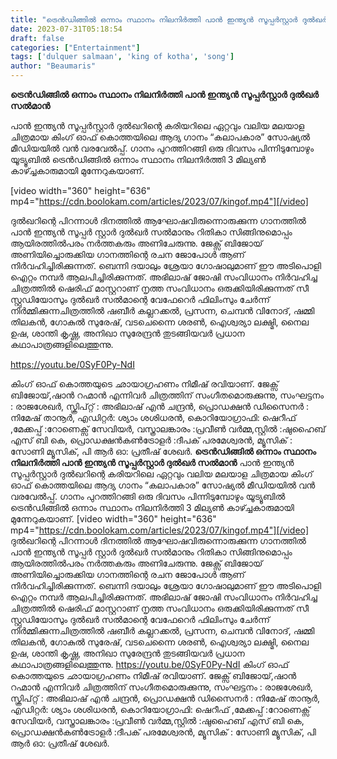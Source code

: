 ```yaml
---
title: "ട്രെൻഡിങ്ങിൽ ഒന്നാം സ്ഥാനം നിലനിർത്തി പാൻ ഇന്ത്യൻ സൂപ്പർസ്റ്റാർ ദുൽഖർ സൽമാൻ"
date: 2023-07-31T05:18:54
draft: false
categories: ["Entertainment"]
tags: ['dulquer salmaan', 'king of kotha', 'song']
author: "Beaumaris"
---
```


<strong>ട്രെൻഡിങ്ങിൽ ഒന്നാം സ്ഥാനം നിലനിർത്തി പാൻ ഇന്ത്യൻ സൂപ്പർസ്റ്റാർ ദുൽഖർ സൽമാൻ</strong>

പാൻ ഇന്ത്യൻ സൂപ്പർസ്റ്റാർ ദുൽഖറിന്റെ കരിയറിലെ ഏറ്റവും വലിയ മലയാള ചിത്രമായ കിംഗ് ഓഫ് കൊത്തയിലെ ആദ്യ ഗാനം “കലാപകാര” സോഷ്യൽ മീഡിയയിൽ വൻ വരവേൽപ്പ്. ഗാനം പുറത്തിറങ്ങി ഒരു ദിവസം പിന്നിടുമ്പോഴും യൂട്യൂബിൽ ട്രെൻഡിങ്ങിൽ ഒന്നാം സ്ഥാനം നിലനിർത്തി 3 മില്യൺ കാഴ്ച്ചകാരുമായി മുന്നേറുകയാണ്.

[video width="360" height="636" mp4="https://cdn.boolokam.com/articles/2023/07/kingof.mp4"][/video]

ദുൽഖറിന്റെ പിറന്നാൾ ദിനത്തിൽ ആഘോഷവിരുന്നൊരുക്കുന്ന ഗാനത്തിൽ പാൻ ഇന്ത്യൻ സൂപ്പർ സ്റ്റാർ
ദുൽഖർ സൽമാനും റിതികാ സിങ്ങിനുമൊപ്പം ആയിരത്തിൽപരം നർത്തകരും അണിചേരുന്നു. ജേക്സ്‌ ബിജോയ് അണിയിച്ചൊരുക്കിയ ഗാനത്തിന്റെ രചന ജോപോൾ ആണ് നിർവഹിച്ചിരിക്കുന്നത്. ബെന്നി ദയാലും ശ്രേയാ ഗോഷാലുമാണ് ഈ അടിപൊളി ഐറ്റം നമ്പർ ആലപിച്ചിരിക്കുന്നത്. അഭിലാഷ് ജോഷി സംവിധാനം നിർവഹിച്ച ചിത്രത്തിൽ ഷെരിഫ് മാസ്റ്ററാണ് നൃത്ത സംവിധാനം ഒരുക്കിയിരിക്കുന്നത് സീ സ്റ്റുഡിയോസും ദുൽഖർ സൽമാന്റെ വേഫേറെർ ഫിലിംസും ചേർന്ന് നിർമ്മിക്കുന്നചിത്രത്തിൽ ഷബീർ കല്ലറക്കൽ, പ്രസന്ന, ചെമ്പൻ വിനോദ്, ഷമ്മി തിലകൻ, ഗോകുൽ സുരേഷ്, വടചെന്നൈ ശരൺ, ഐശ്വര്യാ ലക്ഷ്മി, നൈല ഉഷ, ശാന്തി കൃഷ്ണ, അനിഖാ സുരേന്ദ്രൻ തുടങ്ങിയവർ പ്രധാന കഥാപാത്രങ്ങളിലെത്തുന്നു.

https://youtu.be/0SyF0Py-NdI

കിംഗ് ഓഫ് കൊത്തയുടെ ഛായാഗ്രഹണം നിമീഷ് രവിയാണ്. ജേക്സ്‌ ബിജോയ്,ഷാൻ റഹ്മാൻ എന്നിവർ ചിത്രത്തിന് സംഗീതമൊരുക്കുന്നു, സംഘട്ടനം : രാജശേഖർ, സ്ക്രിപ്റ്റ് : അഭിലാഷ് എൻ ചന്ദ്രൻ, പ്രൊഡക്ഷൻ ഡിസൈനർ : നിമേഷ് താനൂർ, എഡിറ്റർ: ശ്യാം ശശിധരൻ, കൊറിയോഗ്രാഫി: ഷെറീഫ് ,മേക്കപ്പ് :റോണെക്സ് സേവിയർ, വസ്ത്രാലങ്കാരം :പ്രവീൺ വർമ്മ,സ്റ്റിൽ :ഷുഹൈബ് എസ് ബി കെ, പ്രൊഡക്ഷൻകൺട്രോളർ :ദീപക് പരമേശ്വരൻ, മ്യൂസിക് : സോണി മ്യൂസിക്, പി ആർ ഓ: പ്രതീഷ് ശേഖർ.
**ട്രെൻഡിങ്ങിൽ ഒന്നാം സ്ഥാനം നിലനിർത്തി പാൻ ഇന്ത്യൻ സൂപ്പർസ്റ്റാർ ദുൽഖർ സൽമാൻ** പാൻ ഇന്ത്യൻ സൂപ്പർസ്റ്റാർ ദുൽഖറിന്റെ കരിയറിലെ ഏറ്റവും വലിയ മലയാള ചിത്രമായ കിംഗ് ഓഫ് കൊത്തയിലെ ആദ്യ ഗാനം “കലാപകാര” സോഷ്യൽ മീഡിയയിൽ വൻ വരവേൽപ്പ്. ഗാനം പുറത്തിറങ്ങി ഒരു ദിവസം പിന്നിടുമ്പോഴും യൂട്യൂബിൽ ട്രെൻഡിങ്ങിൽ ഒന്നാം സ്ഥാനം നിലനിർത്തി 3 മില്യൺ കാഴ്ച്ചകാരുമായി മുന്നേറുകയാണ്. [video width="360" height="636" mp4="https://cdn.boolokam.com/articles/2023/07/kingof.mp4"][/video] ദുൽഖറിന്റെ പിറന്നാൾ ദിനത്തിൽ ആഘോഷവിരുന്നൊരുക്കുന്ന ഗാനത്തിൽ പാൻ ഇന്ത്യൻ സൂപ്പർ സ്റ്റാർ ദുൽഖർ സൽമാനും റിതികാ സിങ്ങിനുമൊപ്പം ആയിരത്തിൽപരം നർത്തകരും അണിചേരുന്നു. ജേക്സ്‌ ബിജോയ് അണിയിച്ചൊരുക്കിയ ഗാനത്തിന്റെ രചന ജോപോൾ ആണ് നിർവഹിച്ചിരിക്കുന്നത്. ബെന്നി ദയാലും ശ്രേയാ ഗോഷാലുമാണ് ഈ അടിപൊളി ഐറ്റം നമ്പർ ആലപിച്ചിരിക്കുന്നത്. അഭിലാഷ് ജോഷി സംവിധാനം നിർവഹിച്ച ചിത്രത്തിൽ ഷെരിഫ് മാസ്റ്ററാണ് നൃത്ത സംവിധാനം ഒരുക്കിയിരിക്കുന്നത് സീ സ്റ്റുഡിയോസും ദുൽഖർ സൽമാന്റെ വേഫേറെർ ഫിലിംസും ചേർന്ന് നിർമ്മിക്കുന്നചിത്രത്തിൽ ഷബീർ കല്ലറക്കൽ, പ്രസന്ന, ചെമ്പൻ വിനോദ്, ഷമ്മി തിലകൻ, ഗോകുൽ സുരേഷ്, വടചെന്നൈ ശരൺ, ഐശ്വര്യാ ലക്ഷ്മി, നൈല ഉഷ, ശാന്തി കൃഷ്ണ, അനിഖാ സുരേന്ദ്രൻ തുടങ്ങിയവർ പ്രധാന കഥാപാത്രങ്ങളിലെത്തുന്നു. https://youtu.be/0SyF0Py-NdI കിംഗ് ഓഫ് കൊത്തയുടെ ഛായാഗ്രഹണം നിമീഷ് രവിയാണ്. ജേക്സ്‌ ബിജോയ്,ഷാൻ റഹ്മാൻ എന്നിവർ ചിത്രത്തിന് സംഗീതമൊരുക്കുന്നു, സംഘട്ടനം : രാജശേഖർ, സ്ക്രിപ്റ്റ് : അഭിലാഷ് എൻ ചന്ദ്രൻ, പ്രൊഡക്ഷൻ ഡിസൈനർ : നിമേഷ് താനൂർ, എഡിറ്റർ: ശ്യാം ശശിധരൻ, കൊറിയോഗ്രാഫി: ഷെറീഫ് ,മേക്കപ്പ് :റോണെക്സ് സേവിയർ, വസ്ത്രാലങ്കാരം :പ്രവീൺ വർമ്മ,സ്റ്റിൽ :ഷുഹൈബ് എസ് ബി കെ, പ്രൊഡക്ഷൻകൺട്രോളർ :ദീപക് പരമേശ്വരൻ, മ്യൂസിക് : സോണി മ്യൂസിക്, പി ആർ ഓ: പ്രതീഷ് ശേഖർ.
